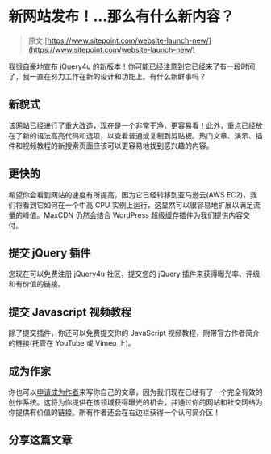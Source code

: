 # 新网站发布！…那么有什么新内容？

> 原文:[https://www.sitepoint.com/website-launch-new/](https://www.sitepoint.com/website-launch-new/)

我很自豪地宣布 jQuery4u 的新版本！你可能已经注意到它已经来了有一段时间了，我一直在努力工作在新的设计和功能上。有什么新鲜事吗？

## 新貌式

该网站已经进行了重大改造，现在是一个非常干净，更容易看！此外，重点已经放在了新的语法高亮代码和选项，以查看普通或复制到剪贴板。热门文章、演示、插件和视频教程的新搜索页面应该可以更容易地找到感兴趣的内容。

## 更快的

希望你会看到网站的速度有所提高，因为它已经转移到亚马逊云(AWS EC2)，我们将看到它如何在一个中高 CPU 实例上运行，这显然可以很容易地扩展以满足流量的峰值。MaxCDN 仍然会结合 WordPress 超级缓存插件为我们提供内容交付。

## 提交 jQuery 插件

您现在可以免费注册 jQuery4u 社区，提交您的 jQuery 插件来获得曝光率、评级和有价值的链接。

## 提交 Javascript 视频教程

除了提交插件，你还可以免费提交你的 JavaScript 视频教程，附带官方作者简介的链接(托管在 YouTube 或 Vimeo 上)。

## 成为作家

你也可以[申请成为作者](/write-for-us/)来写你自己的文章，因为我们现在已经有了一个完全有效的创作系统。这将为你提供在该领域获得曝光的机会，并通过你的网站和社交网络为你提供有价值的链接。所有作者还会在右边栏获得一个认可简介区！

## 分享这篇文章
